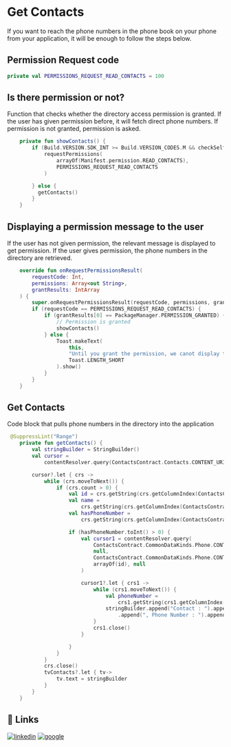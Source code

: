 
# Get Contacts

If you want to reach the phone numbers in the phone book on your phone from your application, it will be enough to follow the steps below.
## Permission Request code



```kotlin
private val PERMISSIONS_REQUEST_READ_CONTACTS = 100

```

## Is there permission or not?

Function that checks whether the directory access permission is granted.
 If the user has given permission before, it will fetch direct phone numbers.
 If permission is not granted, permission is asked.

```kotlin
    private fun showContacts() {
        if (Build.VERSION.SDK_INT >= Build.VERSION_CODES.M && checkSelfPermission(Manifest.permission.READ_CONTACTS) != PackageManager.PERMISSION_GRANTED) {
            requestPermissions(
                arrayOf(Manifest.permission.READ_CONTACTS),
                PERMISSIONS_REQUEST_READ_CONTACTS
            )

        } else {
          getContacts()
        }
    }
```
## Displaying a permission message to the user

If the user has not given permission, the relevant message is displayed to get permission. If the user gives permission, the phone numbers in the directory are retrieved.

```kotlin
    override fun onRequestPermissionsResult(
        requestCode: Int,
        permissions: Array<out String>,
        grantResults: IntArray
    ) {
        super.onRequestPermissionsResult(requestCode, permissions, grantResults)
        if (requestCode == PERMISSIONS_REQUEST_READ_CONTACTS) {
            if (grantResults[0] == PackageManager.PERMISSION_GRANTED) {
                // Permission is granted
                showContacts()
            } else {
                Toast.makeText(
                    this,
                    "Until you grant the permission, we canot display the names",
                    Toast.LENGTH_SHORT
                ).show()
            }
        }
    }
```

## Get Contacts
Code block that pulls phone numbers in the directory into the application
```kotlin
 @SuppressLint("Range")
    private fun getContacts() {
        val stringBuilder = StringBuilder()
        val cursor =
            contentResolver.query(ContactsContract.Contacts.CONTENT_URI, null, null, null, null)

        cursor?.let { crs ->
            while (crs.moveToNext()) {
                if (crs.count > 0) {
                    val id = crs.getString(crs.getColumnIndex(ContactsContract.Contacts._ID))
                    val name =
                        crs.getString(crs.getColumnIndex(ContactsContract.Contacts.DISPLAY_NAME))
                    val hasPhoneNumber =
                        crs.getString(crs.getColumnIndex(ContactsContract.Contacts.HAS_PHONE_NUMBER))

                    if (hasPhoneNumber.toInt() > 0) {
                        val cursor1 = contentResolver.query(
                            ContactsContract.CommonDataKinds.Phone.CONTENT_URI,
                            null,
                            ContactsContract.CommonDataKinds.Phone.CONTACT_ID + "= ?",
                            arrayOf(id), null
                        )

                        cursor1?.let { crs1 ->
                            while (crs1.moveToNext()) {
                                val phoneNumber =
                                    crs1.getString(crs1.getColumnIndex(ContactsContract.CommonDataKinds.Phone.NUMBER))
                                stringBuilder.append("Contact : ").append(name)
                                    .append(", Phone Number : ").append(phoneNumber).append("\n\n")
                            }
                            crs1.close()
                        }

                    }
                }
            }
            crs.close()
            tvContacts?.let { tv->
                tv.text = stringBuilder
            }
        }
    }
```






## 🔗 Links
[![linkedin](https://img.shields.io/badge/linkedin-0A66C2?style=for-the-badge&logo=linkedin&logoColor=white)](https://www.linkedin.com/in/muhammed-furkan-kucuk-40897111a/)
[![google](https://img.shields.io/badge/google-0A66C2?style=for-the-badge&logo=google&logoColor=orange)](https://g.dev/mfurkankck)
